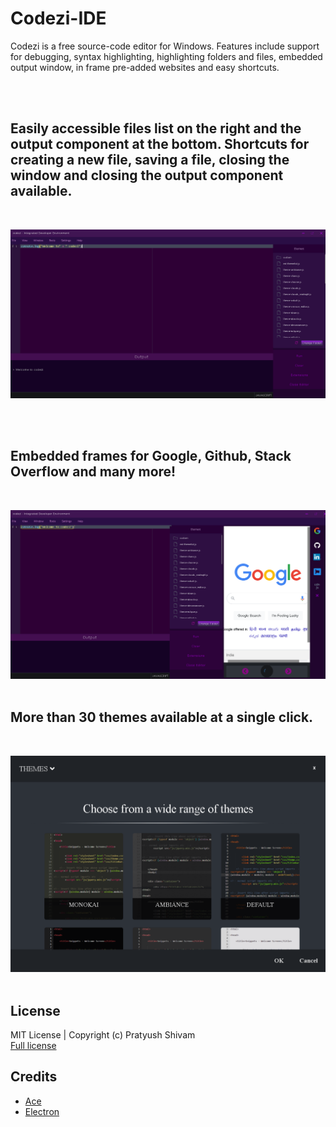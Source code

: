 # Codezi-IDE
Codezi is a free source-code editor for Windows. Features include support for  debugging, syntax highlighting, highlighting folders and files, embedded output window, in frame pre-added websites and easy shortcuts.

<br>
<br>

## Easily accessible files list on the right and the output component at the bottom. Shortcuts for creating a new file, saving a file, closing the window and closing the output component available.

<br>



![codezi_1](Screenshots/codezi_1.png)

<br>
<br> 

## Embedded frames for Google, Github, Stack Overflow and many more! 

<br>


![codezi_2](Screenshots/codezi_2.png)
<br>
<br>

## More than 30 themes available at a single click.

<br>

![codezi_3](Screenshots/codezi_3.png)
<br>
<br>

##  License

MIT License | Copyright (c) Pratyush Shivam <br>
[Full license](LICENSE.md)

## Credits 
- [Ace](https://ace.c9.io/)
- [Electron](https://www.electronjs.org/)
